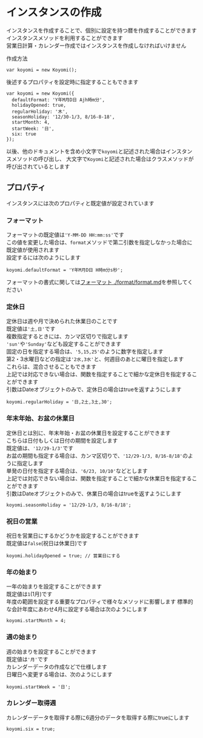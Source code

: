 # インスタンスの作成

インスタンスを作成することで、個別に設定を持つ暦を作成することができます  
インスタンスメソッドを利用することができます  
営業日計算・カレンダー作成ではインスタンスを作成しなければいけません

作成方法

```
var koyomi = new Koyomi();
```

後述するプロパティを設定時に指定することもできます

```
var koyomi = new Koyomi({
  defaultFormat: 'Y年M月D日 Ajh時m分',
  holidayOpened: true,
  regularHoliday: '木',
  seasonHoliday: '12/30-1/3, 8/16-8-18',
  startMonth: 4,
  startWeek: '日',
  six: true
});
```

以後、他のドキュメントを含め小文字で`koyomi`と記述された場合はインスタンスメソッドの呼び出し、
大文字で`Koyomi`と記述された場合はクラスメソッドが呼び出されているとします

## プロパティ

インスタンスには次のプロパティと既定値が設定されています

### フォーマット

フォーマットの既定値は`'Y-MM-DD HH:mm:ss'`です  
この値を変更した場合は、`format`メソッドで第二引数を指定しなかった場合に既定値が使用されます  
設定するには次のようにします

```
koyomi.defaultFormat = 'Y年M月D日 H時m分s秒';
```

フォーマットの書式に関しては[フォーマット ./format/format.md](./format/format.md)を参照してください

### 定休日

定休日は週や月で決められた休業日のことです  
既定値は`'土,日'`です  
複数指定するときには、カンマ区切りで指定します  
`'sun'`や`'Sunday'`なども設定することができます  
固定の日を指定する場合は、`'5,15,25'`のように数字を指定します  
第2・3水曜日などの指定は`'2水,3水'`と、何週目のあとに曜日を指定します  
これらは、混合させることもできます  
上記では対応できない場合は、関数を指定することで細かな定休日を指定することができます  
引数はDateオブジェクトのみで、定休日の場合はtrueを返すようにします

```
koyomi.regularHoliday = '日,2土,3土,30';
```

### 年末年始、お盆の休業日

定休日とは別に、年末年始・お盆の休業日を設定することができます  
こちらは日付もしくは日付の期間を設定します  
既定値は、`'12/29-1/3'`です  
お盆の期間も指定する場合は、カンマ区切りで、`'12/29-1/3, 8/16-8/18'`のように指定します  
単発の日付を指定する場合は、`'6/23, 10/10'`などとします  
上記では対応できない場合は、関数を指定することで細かな休業日を指定することができます  
引数はDateオブジェクトのみで、休業日の場合はtrueを返すようにします

```
koyomi.seasonHoliday = '12/29-1/3, 8/16-8/18';
```

### 祝日の営業

祝日を営業日にするかどうかを設定することができます  
既定値は`false`(祝日は休業日)です

```
koyomi.holidayOpened = true; // 営業日にする
```

### 年の始まり

一年の始まりを設定することができます  
既定値は`1`(1月)です  
年度の範囲を設定する重要なプロパティで様々なメソッドに影響します
標準的な会計年度にあわせ4月に設定する場合は次のようにします  

```
koyomi.startMonth = 4;
```

### 週の始まり

週の始まりを設定することができます  
既定値は`'月'`です  
カレンダーデータの作成などで仕様します  
日曜日へ変更する場合は、次のようにします

```
koyomi.startWeek = '日';
```

### カレンダー取得週

 カレンダーデータを取得する際に6週分のデータを取得する際にtrueにします

 ```
 koyomi.six = true;
 ```
